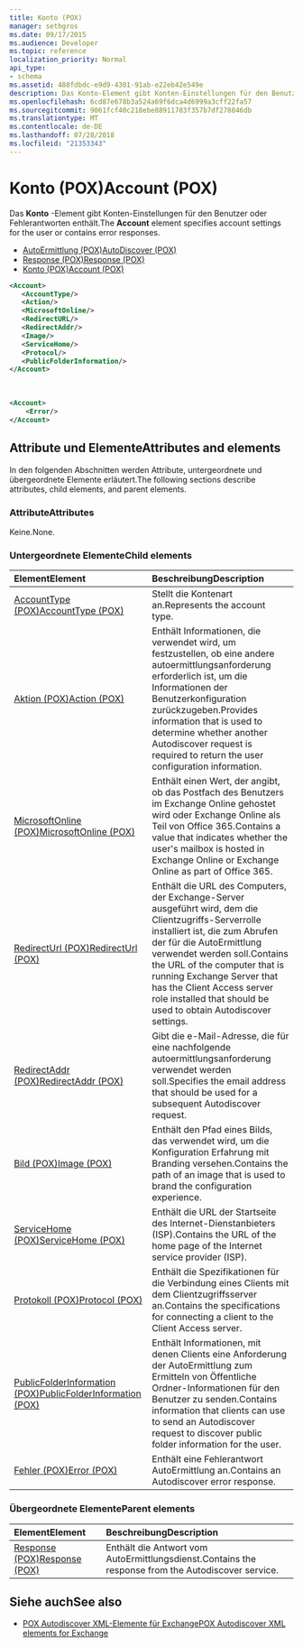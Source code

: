 ```yaml
---
title: Konto (POX)
manager: sethgros
ms.date: 09/17/2015
ms.audience: Developer
ms.topic: reference
localization_priority: Normal
api_type:
- schema
ms.assetid: 488fdbdc-e9d9-4301-91ab-e22eb42e549e
description: Das Konto-Element gibt Konten-Einstellungen für den Benutzer oder Fehlerantworten enthält.
ms.openlocfilehash: 6cd87e678b3a524a69f6dca4d6999a3cff22fa57
ms.sourcegitcommit: 9061fcf40c218ebe88911783f357b7df278846db
ms.translationtype: MT
ms.contentlocale: de-DE
ms.lasthandoff: 07/28/2018
ms.locfileid: "21353343"
---
```

# <a name="account-pox"></a><span data-ttu-id="a2dbc-103">Konto (POX)</span><span class="sxs-lookup"><span data-stu-id="a2dbc-103">Account (POX)</span></span>

<span data-ttu-id="a2dbc-104">Das **Konto** -Element gibt Konten-Einstellungen für den Benutzer oder Fehlerantworten enthält.</span><span class="sxs-lookup"><span data-stu-id="a2dbc-104">The **Account** element specifies account settings for the user or contains error responses.</span></span> 
  
- [<span data-ttu-id="a2dbc-105">AutoErmittlung (POX)</span><span class="sxs-lookup"><span data-stu-id="a2dbc-105">AutoDiscover (POX)</span></span>](autodiscover-pox.md)
- [<span data-ttu-id="a2dbc-106">Response (POX)</span><span class="sxs-lookup"><span data-stu-id="a2dbc-106">Response (POX)</span></span>](response-pox.md)
- [<span data-ttu-id="a2dbc-107">Konto (POX)</span><span class="sxs-lookup"><span data-stu-id="a2dbc-107">Account (POX)</span></span>](account-pox.md)
  
```XML
<Account>
   <AccountType/>
   <Action/>
   <MicrosoftOnline/>
   <RedirectURL/>
   <RedirectAddr/>
   <Image/>
   <ServiceHome/>
   <Protocol/>
   <PublicFolderInformation/>
</Account>
```

<br/>

```XML
<Account> 
    <Error/> 
</Account>
```

## <a name="attributes-and-elements"></a><span data-ttu-id="a2dbc-108">Attribute und Elemente</span><span class="sxs-lookup"><span data-stu-id="a2dbc-108">Attributes and elements</span></span>

<span data-ttu-id="a2dbc-109">In den folgenden Abschnitten werden Attribute, untergeordnete und übergeordnete Elemente erläutert.</span><span class="sxs-lookup"><span data-stu-id="a2dbc-109">The following sections describe attributes, child elements, and parent elements.</span></span>
  
### <a name="attributes"></a><span data-ttu-id="a2dbc-110">Attribute</span><span class="sxs-lookup"><span data-stu-id="a2dbc-110">Attributes</span></span>

<span data-ttu-id="a2dbc-111">Keine.</span><span class="sxs-lookup"><span data-stu-id="a2dbc-111">None.</span></span>
  
### <a name="child-elements"></a><span data-ttu-id="a2dbc-112">Untergeordnete Elemente</span><span class="sxs-lookup"><span data-stu-id="a2dbc-112">Child elements</span></span>

|<span data-ttu-id="a2dbc-113">**Element**</span><span class="sxs-lookup"><span data-stu-id="a2dbc-113">**Element**</span></span>|<span data-ttu-id="a2dbc-114">**Beschreibung**</span><span class="sxs-lookup"><span data-stu-id="a2dbc-114">**Description**</span></span>|
|:-----|:-----|
|[<span data-ttu-id="a2dbc-115">AccountType (POX)</span><span class="sxs-lookup"><span data-stu-id="a2dbc-115">AccountType (POX)</span></span>](accounttype-pox.md) <br/> |<span data-ttu-id="a2dbc-116">Stellt die Kontenart an.</span><span class="sxs-lookup"><span data-stu-id="a2dbc-116">Represents the account type.</span></span>  <br/> |
|[<span data-ttu-id="a2dbc-117">Aktion (POX)</span><span class="sxs-lookup"><span data-stu-id="a2dbc-117">Action (POX)</span></span>](action-pox.md) <br/> |<span data-ttu-id="a2dbc-118">Enthält Informationen, die verwendet wird, um festzustellen, ob eine andere autoermittlungsanforderung erforderlich ist, um die Informationen der Benutzerkonfiguration zurückzugeben.</span><span class="sxs-lookup"><span data-stu-id="a2dbc-118">Provides information that is used to determine whether another Autodiscover request is required to return the user configuration information.</span></span>  <br/> |
|[<span data-ttu-id="a2dbc-119">MicrosoftOnline (POX)</span><span class="sxs-lookup"><span data-stu-id="a2dbc-119">MicrosoftOnline (POX)</span></span>](microsoftonline-pox.md) <br/> |<span data-ttu-id="a2dbc-120">Enthält einen Wert, der angibt, ob das Postfach des Benutzers im Exchange Online gehostet wird oder Exchange Online als Teil von Office 365.</span><span class="sxs-lookup"><span data-stu-id="a2dbc-120">Contains a value that indicates whether the user's mailbox is hosted in Exchange Online or Exchange Online as part of Office 365.</span></span>  <br/> |
|[<span data-ttu-id="a2dbc-121">RedirectUrl (POX)</span><span class="sxs-lookup"><span data-stu-id="a2dbc-121">RedirectUrl (POX)</span></span>](redirecturl-pox.md) <br/> |<span data-ttu-id="a2dbc-122">Enthält die URL des Computers, der Exchange-Server ausgeführt wird, dem die Clientzugriffs-Serverrolle installiert ist, die zum Abrufen der für die AutoErmittlung verwendet werden soll.</span><span class="sxs-lookup"><span data-stu-id="a2dbc-122">Contains the URL of the computer that is running Exchange Server that has the Client Access server role installed that should be used to obtain Autodiscover settings.</span></span>  <br/> |
|[<span data-ttu-id="a2dbc-123">RedirectAddr (POX)</span><span class="sxs-lookup"><span data-stu-id="a2dbc-123">RedirectAddr (POX)</span></span>](redirectaddr-pox.md) <br/> |<span data-ttu-id="a2dbc-124">Gibt die e-Mail-Adresse, die für eine nachfolgende autoermittlungsanforderung verwendet werden soll.</span><span class="sxs-lookup"><span data-stu-id="a2dbc-124">Specifies the email address that should be used for a subsequent Autodiscover request.</span></span>  <br/> |
|[<span data-ttu-id="a2dbc-125">Bild (POX)</span><span class="sxs-lookup"><span data-stu-id="a2dbc-125">Image (POX)</span></span>](image-pox.md) <br/> |<span data-ttu-id="a2dbc-126">Enthält den Pfad eines Bilds, das verwendet wird, um die Konfiguration Erfahrung mit Branding versehen.</span><span class="sxs-lookup"><span data-stu-id="a2dbc-126">Contains the path of an image that is used to brand the configuration experience.</span></span>  <br/> |
|[<span data-ttu-id="a2dbc-127">ServiceHome (POX)</span><span class="sxs-lookup"><span data-stu-id="a2dbc-127">ServiceHome (POX)</span></span>](servicehome-pox.md) <br/> |<span data-ttu-id="a2dbc-128">Enthält die URL der Startseite des Internet-Dienstanbieters (ISP).</span><span class="sxs-lookup"><span data-stu-id="a2dbc-128">Contains the URL of the home page of the Internet service provider (ISP).</span></span>  <br/> |
|[<span data-ttu-id="a2dbc-129">Protokoll (POX)</span><span class="sxs-lookup"><span data-stu-id="a2dbc-129">Protocol (POX)</span></span>](protocol-pox.md) <br/> |<span data-ttu-id="a2dbc-130">Enthält die Spezifikationen für die Verbindung eines Clients mit dem Clientzugriffsserver an.</span><span class="sxs-lookup"><span data-stu-id="a2dbc-130">Contains the specifications for connecting a client to the Client Access server.</span></span>  <br/> |
|[<span data-ttu-id="a2dbc-131">PublicFolderInformation (POX)</span><span class="sxs-lookup"><span data-stu-id="a2dbc-131">PublicFolderInformation (POX)</span></span>](publicfolderinformation-pox.md) <br/> |<span data-ttu-id="a2dbc-132">Enthält Informationen, mit denen Clients eine Anforderung der AutoErmittlung zum Ermitteln von Öffentliche Ordner-Informationen für den Benutzer zu senden.</span><span class="sxs-lookup"><span data-stu-id="a2dbc-132">Contains information that clients can use to send an Autodiscover request to discover public folder information for the user.</span></span>  <br/> |
|[<span data-ttu-id="a2dbc-133">Fehler (POX)</span><span class="sxs-lookup"><span data-stu-id="a2dbc-133">Error (POX)</span></span>](error-pox.md) <br/> |<span data-ttu-id="a2dbc-134">Enthält eine Fehlerantwort AutoErmittlung an.</span><span class="sxs-lookup"><span data-stu-id="a2dbc-134">Contains an Autodiscover error response.</span></span>  <br/> |
   
### <a name="parent-elements"></a><span data-ttu-id="a2dbc-135">Übergeordnete Elemente</span><span class="sxs-lookup"><span data-stu-id="a2dbc-135">Parent elements</span></span>

|<span data-ttu-id="a2dbc-136">**Element**</span><span class="sxs-lookup"><span data-stu-id="a2dbc-136">**Element**</span></span>|<span data-ttu-id="a2dbc-137">**Beschreibung**</span><span class="sxs-lookup"><span data-stu-id="a2dbc-137">**Description**</span></span>|
|:-----|:-----|
|[<span data-ttu-id="a2dbc-138">Response (POX)</span><span class="sxs-lookup"><span data-stu-id="a2dbc-138">Response (POX)</span></span>](response-pox.md) <br/> |<span data-ttu-id="a2dbc-139">Enthält die Antwort vom AutoErmittlungsdienst.</span><span class="sxs-lookup"><span data-stu-id="a2dbc-139">Contains the response from the Autodiscover service.</span></span>  <br/> |
   
## <a name="see-also"></a><span data-ttu-id="a2dbc-140">Siehe auch</span><span class="sxs-lookup"><span data-stu-id="a2dbc-140">See also</span></span>

- [<span data-ttu-id="a2dbc-141">POX Autodiscover XML-Elemente für Exchange</span><span class="sxs-lookup"><span data-stu-id="a2dbc-141">POX Autodiscover XML elements for Exchange</span></span>](pox-autodiscover-xml-elements-for-exchange.md)

